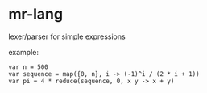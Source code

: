 # mr-lang
lexer/parser for simple expressions

example:
```
var n = 500
var sequence = map({0, n}, i -> (-1)^i / (2 * i + 1))
var pi = 4 * reduce(sequence, 0, x y -> x + y)
```
